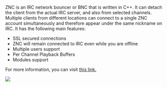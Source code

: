 ZNC is an IRC network bouncer or BNC that is written in C++. It can detach the client from the actual IRC server, and also from selected channels. Multiple clients from different locations can connect to a single ZNC account simultaneously and therefore appear under the same nickname on IRC. It has the following main features:

* SSL secured connections
* ZNC will remain connected to IRC even while you are offline
* Multiple users support
* Per Channel Playback Buffers
* Modules support

For more information, you can visit [this link.](https://wiki.znc.in/ZNC)

![](https://docs.usbx.me/uploads/images/gallery/2019-09/scaled-1680-/image-1569835065899.png)